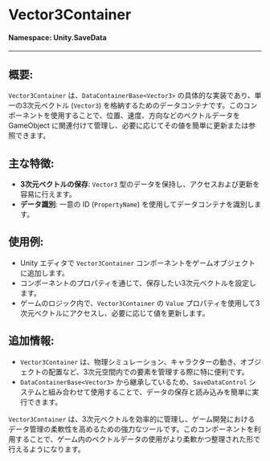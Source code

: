 ﻿# Vector3Container

#### **Namespace**: Unity.SaveData
---

## 概要:
`Vector3Container` は、`DataContainerBase<Vector3>` の具体的な実装であり、単一の3次元ベクトル (`Vector3`) を格納するためのデータコンテナです。このコンポーネントを使用することで、位置、速度、方向などのベクトルデータを GameObject に関連付けて管理し、必要に応じてその値を簡単に更新または参照できます。

## 主な特徴:
- **3次元ベクトルの保存**: `Vector3` 型のデータを保持し、アクセスおよび更新を容易に行えます。
- **データ識別**: 一意の ID (`PropertyName`) を使用してデータコンテナを識別します。

## 使用例:
- Unity エディタで `Vector3Container` コンポーネントをゲームオブジェクトに追加します。
- コンポーネントのプロパティを通じて、保存したい3次元ベクトルを設定します。
- ゲームのロジック内で、`Vector3Container` の `Value` プロパティを使用して3次元ベクトルにアクセスし、必要に応じて値を更新します。

## 追加情報:
- `Vector3Container` は、物理シミュレーション、キャラクターの動き、オブジェクトの配置など、3次元空間内での要素を管理する際に特に便利です。
- `DataContainerBase<Vector3>` から継承しているため、`SaveDataControl` システムと組み合わせて使用することで、データの保存と読み込みを簡単に実行できます。

`Vector3Container` は、3次元ベクトルを効率的に管理し、ゲーム開発におけるデータ管理の柔軟性を高めるための強力なツールです。このコンポーネントを利用することで、ゲーム内のベクトルデータの使用がより柔軟かつ整理された形で行えるようになります。